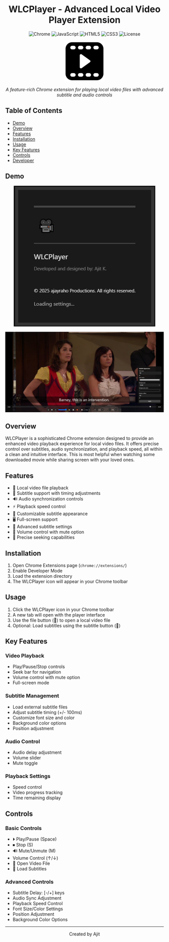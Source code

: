 <div align="center">

# WLCPlayer - Advanced Local Video Player Extension

![Chrome](https://img.shields.io/badge/Chrome-Extension-blue.svg)
![JavaScript](https://img.shields.io/badge/JavaScript-ES6+-yellow.svg)
![HTML5](https://img.shields.io/badge/HTML5-✓-orange.svg)
![CSS3](https://img.shields.io/badge/CSS3-✓-blue.svg)
![License](https://img.shields.io/badge/License-Proprietary-red.svg)

![alt text](icons/128.png)

*A feature-rich Chrome extension for playing local video files with advanced subtitle and audio controls*

</div>

## Table of Contents
- [Demo](#demo)
- [Overview](#overview)
- [Features](#features)
- [Installation](#installation)
- [Usage](#usage)
- [Key Features](#key-features)
- [Controls](#controls)
- [Developer](#developer)

## Demo

<div align="center">

![alt text](splash.jpg)



![alt text](demo.jpg)


</div>


## Overview
WLCPlayer is a sophisticated Chrome extension designed to provide an enhanced video playback experience for local video files. It offers precise control over subtitles, audio synchronization, and playback speed, all within a clean and intuitive interface. This is most helpful when watching some downloaded movie while sharing screen with your loved ones.

## Features
- 🎥 Local video file playback
- 📄 Subtitle support with timing adjustments
- 🔊 Audio synchronization controls
- ⚡ Playback speed control
- 🎨 Customizable subtitle appearance
- 🖥️ Full-screen support
- 🔧 Advanced subtitle settings
- 🎵 Volume control with mute option
- 🎯 Precise seeking capabilities

## Installation
1. Open Chrome Extensions page (`chrome://extensions/`)
2. Enable Developer Mode
3. Load the extension directory
4. The WLCPlayer icon will appear in your Chrome toolbar

## Usage
1. Click the WLCPlayer icon in your Chrome toolbar
2. A new tab will open with the player interface
3. Use the file button (📂) to open a local video file
4. Optional: Load subtitles using the subtitle button (📄)

## Key Features

### Video Playback
- Play/Pause/Stop controls
- Seek bar for navigation
- Volume control with mute option
- Full-screen mode

### Subtitle Management
- Load external subtitle files
- Adjust subtitle timing (+/- 100ms)
- Customize font size and color
- Background color options
- Position adjustment

### Audio Control
- Audio delay adjustment
- Volume slider
- Mute toggle

### Playback Settings
- Speed control
- Video progress tracking
- Time remaining display

## Controls

### Basic Controls
- ⏵ Play/Pause (Space)
- ⏹ Stop (S)
- 🔊 Mute/Unmute (M)
- Volume Control (↑/↓)
- 📂 Open Video File
- 📄 Load Subtitles

### Advanced Controls
- Subtitle Delay: [-/+] keys
- Audio Sync Adjustment
- Playback Speed Control
- Font Size/Color Settings
- Position Adjustment
- Background Color Options

---

<div align="center">

Created by Ajit

</div>